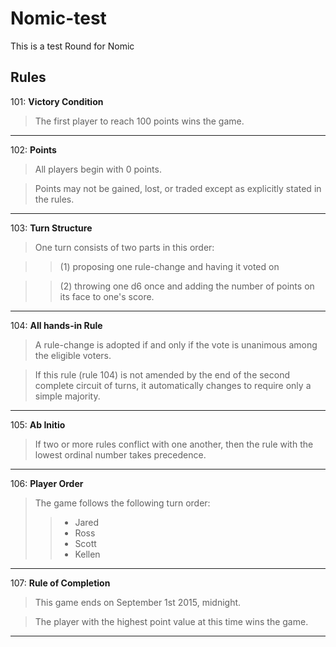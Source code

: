 # Nomic-test
This is a test Round for Nomic

## Rules

101: **Victory Condition**
> The first player to reach 100 points wins the game.

----------------

102: **Points**
> All players begin with 0 points.  

> Points may not be gained, lost, or traded except as explicitly stated in the rules.
  
----------------------

103: **Turn Structure**
> One turn consists of two parts in this order: 

>> (1) proposing one rule-change and having it voted on

>> (2) throwing one d6 once and adding the number of points on its face to one's score.

--------------------

104: **All hands-in Rule**
> A rule-change is adopted if and only if the vote is unanimous among the eligible voters. 

> If this rule (rule 104) is not amended by the end of the second complete circuit of turns, it automatically changes to require only a simple majority.

-----------------

105: **Ab Initio** 
> If two or more rules conflict with one another, then the rule with the lowest ordinal number takes precedence.

--------------------



106: **Player Order**
> The game follows the following turn order:
>> * Jared
>> * Ross
>> * Scott
>> * Kellen

----------------

107: **Rule of Completion**
> This game ends on September 1st 2015, midnight. 

>The player with the highest point value at this time wins the game.

-------------



